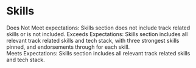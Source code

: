 # Skills

Does Not Meet expectations: Skills section does not include track related skills or is not included.
Exceeds Expectations: Skills section includes all relevant track related skills and tech stack, with three strongest skills pinned, and endorsements through for each skill.  
Meets Expectations: Skills section includes all relevant track related skills and tech stack.

